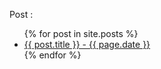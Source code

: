 Post  :
<ul>
  {% for post in site.posts %}
    <li>
      <a href="{{ post.url }}">{{ post.title }} - {{ page.date }}</a>
    </li>
  {% endfor %}
</ul>
